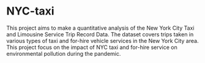 # NYC-taxi
This project aims to make a quantitative analysis of the New York City Taxi and Limousine Service Trip Record Data. The dataset covers trips taken in various types of taxi and for-hire vehicle services in the New York City area.  This project focus on the impact of NYC taxi and for-hire service on environmental pollution during the pandemic.
